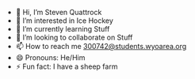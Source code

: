 - 👋 Hi, I’m Steven Quattrock
- 👀 I’m interested in Ice Hockey
- 🌱 I’m currently learning Stuff
- 💞️ I’m looking to collaborate on Stuff
- 📫 How to reach me 300742@students.wyoarea.org
- 😄 Pronouns: He/Him
- ⚡ Fun fact: I have a sheep farm 

<!---
StevenQuattrock/StevenQuattrock is a ✨ special ✨ repository because its `README.md` (this file) appears on your GitHub profile.
You can click the Preview link to take a look at your changes.
--->

